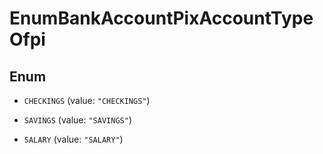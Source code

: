 

# EnumBankAccountPixAccountTypeOfpi

## Enum


* `CHECKINGS` (value: `"CHECKINGS"`)

* `SAVINGS` (value: `"SAVINGS"`)

* `SALARY` (value: `"SALARY"`)



